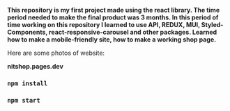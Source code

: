 **This repository is my first project made using the react library. The time period needed to make the final product was 3 months. In this period of time working on this repository I learned to use API, REDUX, MUI, Styled-Components, react-responsive-carousel and other packages. Learned how to make a mobile-friendly site, how to make a working shop page.**

Here are some photos of website:

****nitshop.pages.dev****

### `npm install`

### `npm start`
